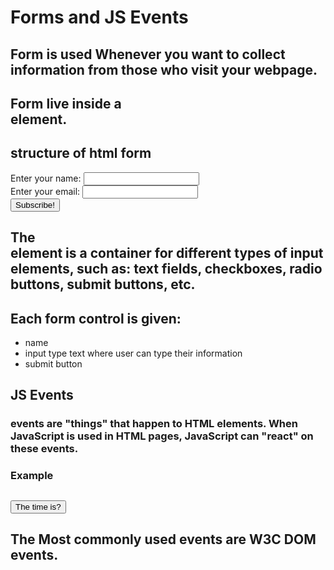 # Forms and JS Events
  ## Form is used Whenever you want to collect information from those who visit your webpage.

  ## Form live inside a <form> element.
  ## structure of html form
  <form action="" method="get" class="form-example">
  <div class="form-example">
    <label for="name">Enter your name: </label>
    <input type="text" name="name" id="name" required>
  </div>
  <div class="form-example">
    <label for="email">Enter your email: </label>
    <input type="email" name="email" id="email" required>
  </div>
  <div class="form-example">
    <input type="submit" value="Subscribe!">
  </div>
</form>

## The <form> element is a container for different types of input elements, such as: text fields, checkboxes, radio buttons, submit buttons, etc.

## Each form control is given:
  -  name
  - input type text where user can type their information
  - submit button

## JS Events
  ### events are "things" that happen to HTML elements. When JavaScript is used in HTML pages, JavaScript can "react" on these events.

### Example
  ## <button onclick="displayDate()">The time is?</button>
  ## The Most commonly used events are W3C DOM events. 